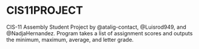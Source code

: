 # CIS11PROJECT

CIS-11 Assembly Student Project by @atalig-contact, @Luisrod949, and @NadjaHernandez. Program takes a list of assignment scores and outputs the minimum, maximum, average, and letter grade.
